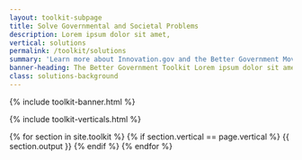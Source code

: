 ```yaml
---
layout: toolkit-subpage
title: Solve Governmental and Societal Problems
description: Lorem ipsum dolor sit amet,
vertical: solutions
permalink: /toolkit/solutions
summary: 'Learn more about Innovation.gov and the Better Government Movement'
banner-heading: The Better Government Toolkit Lorem ipsum dolor sit amet, consectetur adipiscing. 
class: solutions-background
---
```


{% include toolkit-banner.html %}


{% include toolkit-verticals.html %}

{% for section in site.toolkit %}
{% if section.vertical == page.vertical %}
{{ section.output }}
{% endif %}
{% endfor %}